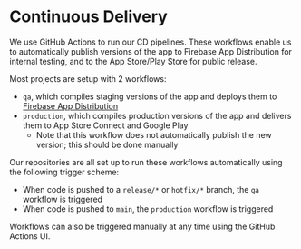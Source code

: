 # Continuous Delivery

We use GitHub Actions to run our CD pipelines. These workflows enable us to automatically publish versions of the app to Firebase App Distribution for internal testing, and to the App Store/Play Store for public release.

Most projects are setup with 2 workflows:

- `qa`, which compiles staging versions of the app and deploys them to [Firebase App Distribution](https://firebase.google.com/products/app-distribution)
- `production`, which compiles production versions of the app and delivers them to App Store Connect and Google Play
  - Note that this workflow does not automatically publish the new version; this should be done manually

Our repositories are all set up to run these workflows automatically using the following trigger scheme:

- When code is pushed to a `release/*` or `hotfix/*` branch, the `qa` workflow is triggered
- When code is pushed to `main`, the `production` workflow is triggered

Workflows can also be triggered manually at any time using the GitHub Actions UI.
